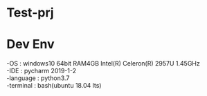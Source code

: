 # Test-prj

# Dev Env
-OS : windows10 64bit RAM4GB Intel(R) Celeron(R) 2957U 1.45GHz \
-IDE      : pycharm 2019-1-2\
-language : python3.7\
-terminal : bash(ubuntu 18.04 lts)

